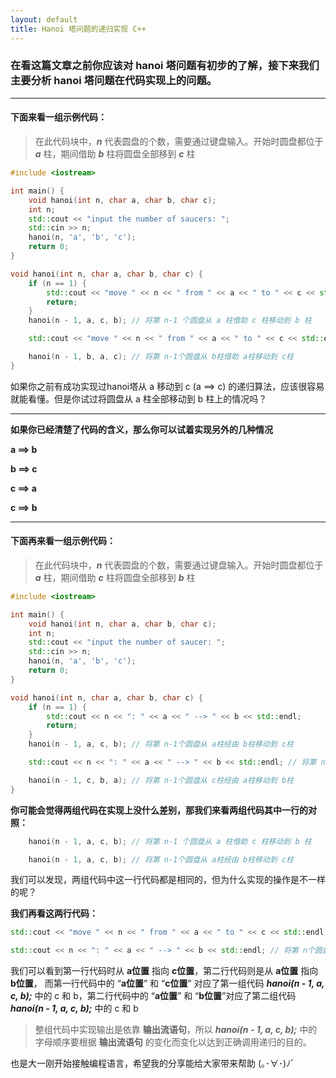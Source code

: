 ```yaml
---
layout: default
title: Hanoi 塔问题的递归实现 C++
---
```


### 在看这篇文章之前你应该对 hanoi 塔问题有初步的了解，接下来我们主要分析 hanoi 塔问题在代码实现上的问题。

---

#### 下面来看一组示例代码：
>在此代码块中，***n*** 代表圆盘的个数，需要通过键盘输入。开始时圆盘都位于 ***a*** 柱，期间借助 ***b*** 柱将圆盘全部移到 ***c*** 柱

```cpp
#include <iostream>

int main() {
    void hanoi(int n, char a, char b, char c);
    int n;
    std::cout << "input the number of saucers: ";
    std::cin >> n;
    hanoi(n, 'a', 'b', 'c');
    return 0;
}

void hanoi(int n, char a, char b, char c) {
    if (n == 1) {
        std::cout << "move " << n << " from " << a << " to " << c << std::endl;
        return;
    }
    hanoi(n - 1, a, c, b); // 将第 n-1 个圆盘从 a 柱借助 c 柱移动到 b 柱

    std::cout << "move " << n << " from " << a << " to " << c << std::endl; // 将第 n个圆盘从 a柱直接移动到 c柱

    hanoi(n - 1, b, a, c); // 将第 n-1个圆盘从 b柱借助 a柱移动到 c柱
}
```

如果你之前有成功实现过hanoi塔从 a 移动到 c (a ⟹ c) 的递归算法，应该很容易就能看懂。但是你试过将圆盘从 a 柱全部移动到 b 柱上的情况吗？

---

**如果你已经清楚了代码的含义，那么你可以试着实现另外的几种情况**

**a ⟹ b**

**b ⟹ c**

**c ⟹ a**

**c ⟹ b**

---

#### 下面再来看一组示例代码：
>在此代码块中，***n*** 代表圆盘的个数，需要通过键盘输入。开始时圆盘都位于 ***a*** 柱，期间借助 ***c*** 柱将圆盘全部移到 ***b*** 柱

```cpp
#include <iostream>

int main() {
    void hanoi(int n, char a, char b, char c);
    int n;
    std::cout << "input the number of saucer: ";
    std::cin >> n;
    hanoi(n, 'a', 'b', 'c');
    return 0;
}

void hanoi(int n, char a, char b, char c) {
    if (n == 1) {
        std::cout << n << ": " << a << " --> " << b << std::endl;
        return;
    }
    hanoi(n - 1, a, c, b); // 将第 n-1个圆盘从 a柱经由 b柱移动到 c柱

    std::cout << n << ": " << a << " --> " << b << std::endl; // 将第 n个圆盘直接移动到 b柱

    hanoi(n - 1, c, b, a); // 将第 n-1个圆盘从 c柱经由 a柱移动到 b柱
}
```
**你可能会觉得两组代码在实现上没什么差别，那我们来看两组代码其中一行的对照：**

```cpp
    hanoi(n - 1, a, c, b); // 将第 n-1 个圆盘从 a 柱借助 c 柱移动到 b 柱
```

```cpp
    hanoi(n - 1, a, c, b); // 将第 n-1个圆盘从 a柱经由 b柱移动到 c柱
```
我们可以发现，两组代码中这一行代码都是相同的，但为什么实现的操作是不一样的呢？

**我们再看这两行代码：**
```cpp
std::cout << "move " << n << " from " << a << " to " << c << std::endl; // 将第 n个圆盘从 a柱直接移动到 c柱
```
```cpp
std::cout << n << ": " << a << " --> " << b << std::endl; // 将第 n个圆盘直接移动到 b柱
```

我们可以看到第一行代码时从 **a位置** 指向 **c位置**，第二行代码则是从 **a位置** 指向 **b位置**， 而第一行代码中的 “**a位置**” 和 “**c位置**” 对应了第一组代码 ***hanoi(n - 1, a, c, b);*** 中的 c 和 b，第二行代码中的 “**a位置**” 和 “**b位置**”对应了第二组代码 ***hanoi(n - 1, a, c, b);*** 中的 c 和 b
>整组代码中实现输出是依靠 **输出流语句**，所以 ***hanoi(n - 1, a, c, b);*** 中的字母顺序要根据 **输出流语句** 的变化而变化以达到正确调用递归的目的。

也是大一刚开始接触编程语言，希望我的分享能给大家带来帮助 (｡･∀･)ﾉﾞ
